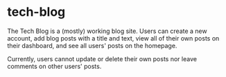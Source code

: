 # tech-blog

The Tech Blog is a (mostly) working blog site. Users can create a new account, add blog posts with a title and text, view all of their own posts on their dashboard, and see all users' posts on the homepage. 

Currently, users cannot update or delete their own posts nor leave comments on other users' posts. 